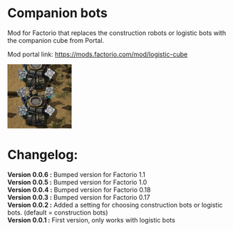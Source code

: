 # Companion bots
Mod for Factorio that replaces the construction robots or logistic bots with the companion cube from Portal. 

Mod portal link: https://mods.factorio.com/mod/logistic-cube

![alt mod thumbnail](https://github.com/MagicHack/logistic-cube/raw/master/thumbnail.png)

# Changelog:
**Version 0.0.6 :** Bumped version for Factorio 1.1  
**Version 0.0.5 :** Bumped version for Factorio 1.0  
**Version 0.0.4 :** Bumped version for Factorio 0.18  
**Version 0.0.3 :** Bumped version for Factorio 0.17  
**Version 0.0.2 :** Added a setting for choosing construction bots or logistic bots.
(default = construction bots)  
**Version 0.0.1 :** First version, only works with logistic bots  
